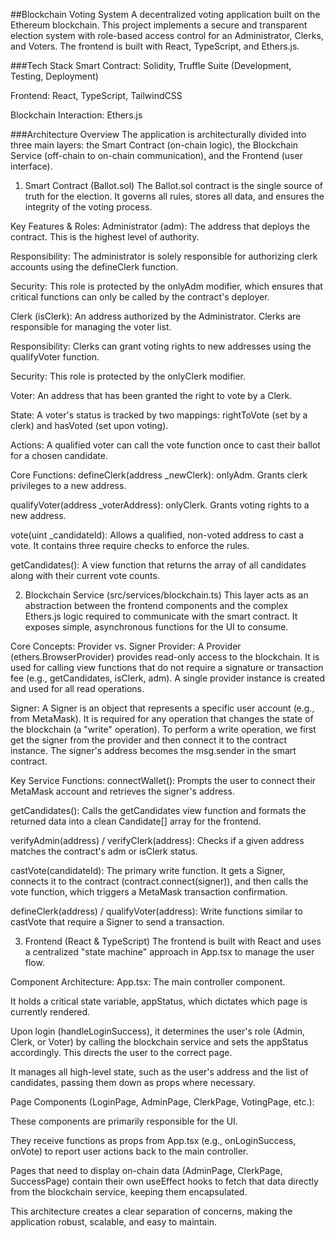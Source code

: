##Blockchain Voting System
A decentralized voting application built on the Ethereum blockchain. This project implements a secure and transparent election system with role-based access control for an Administrator, Clerks, and Voters. The frontend is built with React, TypeScript, and Ethers.js.

###Tech Stack
Smart Contract: Solidity, Truffle Suite (Development, Testing, Deployment)

Frontend: React, TypeScript, TailwindCSS

Blockchain Interaction: Ethers.js

###Architecture Overview
The application is architecturally divided into three main layers: the Smart Contract (on-chain logic), the Blockchain Service (off-chain to on-chain communication), and the Frontend (user interface).

1. Smart Contract (Ballot.sol)
The Ballot.sol contract is the single source of truth for the election. It governs all rules, stores all data, and ensures the integrity of the voting process.

Key Features & Roles:
Administrator (adm): The address that deploys the contract. This is the highest level of authority.

Responsibility: The administrator is solely responsible for authorizing clerk accounts using the defineClerk function.

Security: This role is protected by the onlyAdm modifier, which ensures that critical functions can only be called by the contract's deployer.

Clerk (isClerk): An address authorized by the Administrator. Clerks are responsible for managing the voter list.

Responsibility: Clerks can grant voting rights to new addresses using the qualifyVoter function.

Security: This role is protected by the onlyClerk modifier.

Voter: An address that has been granted the right to vote by a Clerk.

State: A voter's status is tracked by two mappings: rightToVote (set by a clerk) and hasVoted (set upon voting).

Actions: A qualified voter can call the vote function once to cast their ballot for a chosen candidate.

Core Functions:
defineClerk(address _newClerk): onlyAdm. Grants clerk privileges to a new address.

qualifyVoter(address _voterAddress): onlyClerk. Grants voting rights to a new address.

vote(uint _candidateId): Allows a qualified, non-voted address to cast a vote. It contains three require checks to enforce the rules.

getCandidates(): A view function that returns the array of all candidates along with their current vote counts.

2. Blockchain Service (src/services/blockchain.ts)
This layer acts as an abstraction between the frontend components and the complex Ethers.js logic required to communicate with the smart contract. It exposes simple, asynchronous functions for the UI to consume.

Core Concepts: Provider vs. Signer
Provider: A Provider (ethers.BrowserProvider) provides read-only access to the blockchain. It is used for calling view functions that do not require a signature or transaction fee (e.g., getCandidates, isClerk, adm). A single provider instance is created and used for all read operations.

Signer: A Signer is an object that represents a specific user account (e.g., from MetaMask). It is required for any operation that changes the state of the blockchain (a "write" operation). To perform a write operation, we first get the signer from the provider and then connect it to the contract instance. The signer's address becomes the msg.sender in the smart contract.

Key Service Functions:
connectWallet(): Prompts the user to connect their MetaMask account and retrieves the signer's address.

getCandidates(): Calls the getCandidates view function and formats the returned data into a clean Candidate[] array for the frontend.

verifyAdmin(address) / verifyClerk(address): Checks if a given address matches the contract's adm or isClerk status.

castVote(candidateId): The primary write function. It gets a Signer, connects it to the contract (contract.connect(signer)), and then calls the vote function, which triggers a MetaMask transaction confirmation.

defineClerk(address) / qualifyVoter(address): Write functions similar to castVote that require a Signer to send a transaction.

3. Frontend (React & TypeScript)
The frontend is built with React and uses a centralized "state machine" approach in App.tsx to manage the user flow.

Component Architecture:
App.tsx: The main controller component.

It holds a critical state variable, appStatus, which dictates which page is currently rendered.

Upon login (handleLoginSuccess), it determines the user's role (Admin, Clerk, or Voter) by calling the blockchain service and sets the appStatus accordingly. This directs the user to the correct page.

It manages all high-level state, such as the user's address and the list of candidates, passing them down as props where necessary.

Page Components (LoginPage, AdminPage, ClerkPage, VotingPage, etc.):

These components are primarily responsible for the UI.

They receive functions as props from App.tsx (e.g., onLoginSuccess, onVote) to report user actions back to the main controller.

Pages that need to display on-chain data (AdminPage, ClerkPage, SuccessPage) contain their own useEffect hooks to fetch that data directly from the blockchain service, keeping them encapsulated.

This architecture creates a clear separation of concerns, making the application robust, scalable, and easy to maintain.
